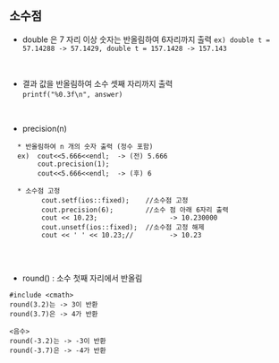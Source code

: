 ## 소수점

* double 은 7 자리 이상 숫자는 반올림하여 6자리까지 출력 
` ex) double t = 57.14288 -> 57.1429, double t = 157.1428 -> 157.143 `
</br>

* 결과 값을 반올림하여 소수 셋째 자리까지 출력   
` printf("%0.3f\n", answer) `
</br>

* precision(n)
```
  * 반올림하여 n 개의 숫자 출력 (정수 포함) 
  ex)  cout<<5.666<<endl;  -> (전) 5.666
       cout.precision(1);
       cout<<5.666<<endl;  -> (후) 6
       
  * 소수점 고정
        cout.setf(ios::fixed);    //소수점 고정
        cout.precision(6);        //소수 점 아래 6자리 출력
        cout << 10.23;                  -> 10.230000
        cout.unsetf(ios::fixed);  //소수점 고정 해제
        cout << ' ' << 10.23;//         -> 10.23
  
```
</br>

* round() : 소수 첫째 자리에서 반올림
```
#include <cmath>
round(3.2)는 -> 3이 반환
round(3.7)은 -> 4가 반환

<음수>
round(-3.2)는 -> -3이 반환
round(-3.7)은 -> -4가 반환
```
